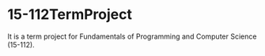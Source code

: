 # 15-112TermProject
It is a term project for Fundamentals of Programming and Computer Science (15-112).
